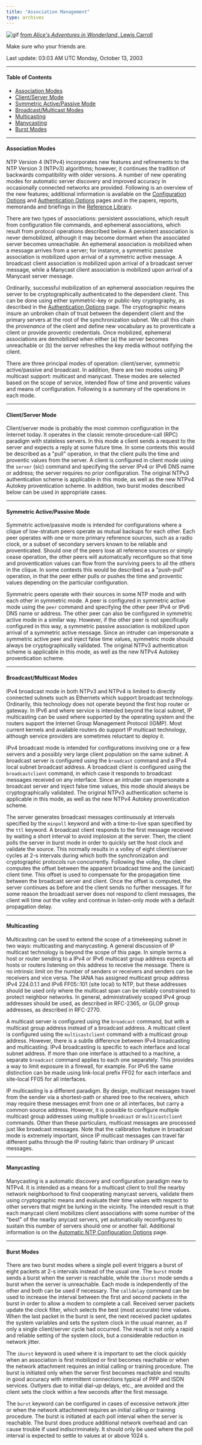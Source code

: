 ```yaml
---
title: "Association Management"
type: archives
---
```


![gif](/archives/pic/alice51.gif) [from _Alice's Adventures in Wonderland_, Lewis Carroll](/reflib/pictures)

Make sure who your friends are.

Last update: 03:03 AM UTC Monday, October 13, 2003

* * *

#### Table of Contents

*   [Association Modes](/archives/4.2.0/assoc/#association-modes)
*   [Client/Server Mode](/archives/4.2.0/assoc/#clientserver-mode)
*   [Symmetric Active/Passive Mode](/archives/4.2.0/assoc/#symmetric-activepassive-mode)
*   [Broadcast/Multicast Modes](/archives/4.2.0/assoc/#broadcastmulticast-modes)
*   [Multicasting](/archives/4.2.0/assoc/#multicasting)
*   [Manycasting](/archives/4.2.0/assoc/#manycasting)
*   [Burst Modes](/archives/4.2.0/assoc/#burst-modes)

* * *

#### Association Modes

NTP Version 4 (NTPv4) incorporates new features and refinements to the NTP Version 3 (NTPv3) algorithms; however, it continues the tradition of backwards compatibility with older versions. A number of new operating modes for automatic server discovery and improved accuracy in occasionally connected networks are provided. Following is an overview of the new features; additional information is available on the [Configuration Options](/archives/4.2.0/confopt) and [Authentication Options](/archives/4.2.0/authopt) pages and in the papers, reports, memoranda and briefings in the [Reference Library](/reflib).

There are two types of associations: persistent associations, which result from configuration file commands, and ephemeral associations, which result from protocol operations described below. A persistent association is never demobilized, although it may become dormant when the associated server becomes unreachable. An ephemeral association is mobilized when a message arrives from a server; for instance, a symmetric passive association is mobilized upon arrival of a symmetric active message. A broadcast client association is mobilized upon arrival of a broadcast server message, while a Manycast client association is mobilized upon arrival of a Manycast server message.

Ordinarily, successful mobilization of an ephemeral association requires the server to be cryptographically authenticated to the dependent client. This can be done using either symmetric-key or public-key cryptography, as described in the [Authentication Options](/archives/4.2.0/authopt) page. The cryptographic means insure an unbroken chain of trust between the dependent client and the primary servers at the root of the synchronization subnet. We call this chain the _provenance_ of the client and define new vocabulary as to proventicate a client or provide proventic credentials. Once mobilized, ephemeral associations are demobilized when either (a) the server becomes unreachable or (b) the server refreshes the key media without notifying the client.

There are three principal modes of operation: client/server, symmetric active/passive and broadcast. In addition, there are two modes using IP multicast support: multicast and manycast. These modes are selected based on the scope of service, intended flow of time and proventic values and means of configuration. Following is a summary of the operations in each mode.

* * *

#### Client/Server Mode

Client/server mode is probably the most common configuration in the Internet today. It operates in the classic remote-procedure-call (RPC) paradigm with stateless servers. In this mode a client sends a request to the server and expects a reply at some future time. In some contexts this would be described as a "pull" operation, in that the client pulls the time and proventic values from the server. A client is configured in client mode using the <code>server</code> (sic) command and specifying the server IPv4 or IPv6 DNS name or address; the server requires no prior configuration. The original NTPv3 authentication scheme is applicable in this mode, as well as the new NTPv4 Autokey proventication scheme. In addition, two burst modes described below can be used in appropriate cases.

* * *

#### Symmetric Active/Passive Mode

Symmetric active/passive mode is intended for configurations where a clique of low-stratum peers operate as mutual backups for each other. Each peer operates with one or more primary reference sources, such as a radio clock, or a subset of secondary servers known to be reliable and proventicated. Should one of the peers lose all reference sources or simply cease operation, the other peers will automatically reconfigure so that time and proventication values can flow from the surviving peers to all the others in the clique. In some contexts this would be described as a "push-pull" operation, in that the peer either pulls or pushes the time and proventic values depending on the particular configuration.

Symmetric peers operate with their sources in some NTP mode and with each other in symmetric mode. A peer is configured in symmetric active mode using the <code>peer</code> command and specifying the other peer IPv4 or IPv6 DNS name or address. The other peer can also be configured in symmetric active mode in a similar way. However, if the other peer is not specifically configured in this way, a symmetric passive association is mobilized upon arrival of a symmetric active message. Since an intruder can impersonate a symmetric active peer and inject false time values, symmetric mode should always be cryptographically validated. The original NTPv3 authentication scheme is applicable in this mode, as well as the new NTPv4 Autokey proventication scheme.

* * *

#### Broadcast/Multicast Modes

IPv4 broadcast mode in both NTPv3 and NTPv4 is limited to directly connected subnets such as Ethernets which support broadcast technology. Ordinarily, this technology does not operate beyond the first hop router or gateway. In IPv6 and where service is intended beyond the local subnet, IP multicasting can be used where supported by the operating system and the routers support the Internet Group Management Protocol (IGMP). Most current kernels and available routers do support IP multicast technology, although service providers are sometimes reluctant to deploy it.

IPv4 broadcast mode is intended for configurations involving one or a few servers and a possibly very large client population on the same subnet. A broadcast server is configured using the <code>broadcast</code> command and a IPv4 local subnet broadcast address. A broadcast client is configured using the <code>broadcastclient</code> command, in which case it responds to broadcast messages received on any interface. Since an intruder can impersonate a broadcast server and inject false time values, this mode should always be cryptographically validated. The original NTPv3 authentication scheme is applicable in this mode, as well as the new NTPv4 Autokey proventication scheme.

The server generates broadcast messages continuously at intervals specified by the <code>minpoll</code> keyword and with a time-to-live span specified by the <code>ttl</code> keyword. A broadcast client responds to the first message received by waiting a short interval to avoid implosion at the server. Then, the client polls the server in burst mode in order to quickly set the host clock and validate the source. This normally results in a volley of eight client/server cycles at 2-s intervals during which both the synchronization and cryptographic protocols run concurrently. Following the volley, the client computes the offset between the apparent broadcast time and the (unicast) client time. This offset is used to compensate for the propagation time between the broadcast server and client. Once the offset is computed, the server continues as before and the client sends no further messages. If for some reason the broadcast server does not respond to client messages, the client will time out the volley and continue in listen-only mode with a default propagation delay.

* * *

#### Multicasting

Multicasting can be used to extend the scope of a timekeeping subnet in two ways: multicasting and manycasting. A general discussion of IP multicast technology is beyond the scope of this page. In simple terms a host or router sending to a IPv4 or IPv6 multicast group address expects all hosts or routers listening on this address to receive the message. There is no intrinsic limit on the number of senders or receivers and senders can be receivers and vice versa. The IANA has assigned multicast group address IPv4 224.0.1.1 and IPv6 FF05::101 (site local) to NTP, but these addresses should be used only where the multicast span can be reliably constrained to protect neighbor networks. In general, administratively scoped IPv4 group addresses should be used, as described in RFC-2365, or GLOP group addresses, as described in RFC-2770.

A multicast server is configured using the <code>broadcast</code> command, but with a multicast group address instead of a broadcast address. A multicast client is configured using the <code>multicastclient</code> command with a multicast group address. However, there is a subtle difference between IPv4 broadcasting and multicasting. IPv4 broadcasting is specific to each interface and local subnet address. If more than one interface is attached to a machine, a separate <code>broadcast</code> command applies to each one separately. This provides a way to limit exposure in a firewall, for example. For IPv6 the same distinction can be made using link-local prefix FF02 for each interface and site-local FF05 for all interfaces.

IP multicasting is a different paradigm. By design, multicast messages travel from the sender via a shortest-path or shared tree to the receivers, which may require these messages emit from one or all interfaces, but carry a common source address. However, it is possible to configure multiple multicast group addresses using multiple <code>broadcast</code> or <code>multicastclient</code> commands. Other than these particulars, multicast messages are processed just like broadcast messages. Note that the calibration feature in broadcast mode is extremely important, since IP multicast messages can travel far different paths through the IP routing fabric than ordinary IP unicast messages.

* * *

#### Manycasting

Manycasting is a automatic discovery and configuration paradigm new to NTPv4. It is intended as a means for a multicast client to troll the nearby network neighborhood to find cooperating manycast servers, validate them using cryptographic means and evaluate their time values with respect to other servers that might be lurking in the vicinity. The intended result is that each manycast client mobilizes client associations with some number of the "best" of the nearby anycast servers, yet automatically reconfigures to sustain this number of servers should one or another fail. Additional information is on the [Automatic NTP Configuration Options](/archives/4.2.0/manyopt) page.

* * *

#### Burst Modes

There are two burst modes where a single poll event triggers a burst of eight packets at 2-s intervals instead of the usual one. The <code>burst</code> mode sends a burst when the server is reachable, while the <code>iburst</code> mode sends a burst when the server is unreachable. Each mode is independently of the other and both can be used if necessary. The <code>calldelay</code> command can be used to increase the interval between the first and second packets in the burst in order to allow a modem to complete a call. Received server packets update the clock filter, which selects the best (most accurate) time values. When the last packet in the burst is sent, the next received packet updates the system variables and sets the system clock in the usual manner, as if only a single client/server cycle had occurred. The result is not only a rapid and reliable setting of the system clock, but a considerable reduction in network jitter.

The <code>iburst</code> keyword is used where it is important to set the clock quickly when an association is first mobilized or first becomes reachable or when the network attachment requires an initial calling or training procedure. The burst is initiated only when the server first becomes reachable and results in good accuracy with intermittent connections typical of PPP and ISDN services. Outlyers due to initial dial-up delays, etc., are avoided and the client sets the clock within a few seconds after the first message.

The <code>burst</code> keyword can be configured in cases of excessive network jitter or when the network attachment requires an initial calling or training procedure. The burst is initiated at each poll interval when the server is reachable. The burst does produce additional network overhead and can cause trouble if used indiscriminately. It should only be used where the poll interval is expected to settle to values at or above 1024 s.